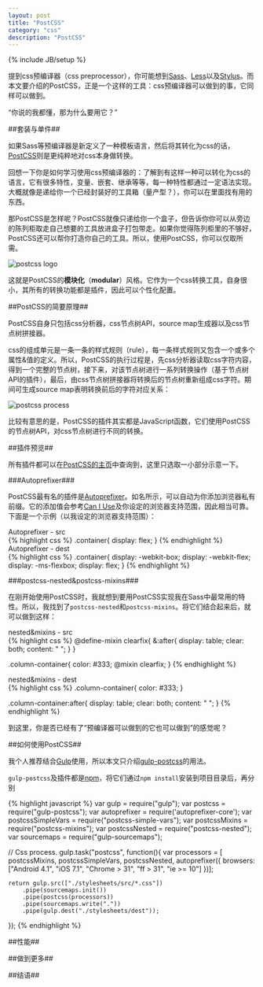 ```yaml
---
layout: post
title: "PostCSS"
category: "css"
description: "PostCSS"
---
```

{% include JB/setup %}

提到css预编译器（css preprocessor），你可能想到[Sass][]、[Less][]以及[Stylus][]。而本文要介绍的PostCSS，正是一个这样的工具：css预编译器可以做到的事，它同样可以做到。

“你说的我都懂，那为什么要用它？”

##套装与单件##

如果Sass等预编译器是新定义了一种模板语言，然后将其转化为css的话，[PostCSS][]则是更纯粹地对css本身做转换。

回想一下你是如何学习使用css预编译器的：了解到有这样一种可以转化为css的语言，它有很多特性，变量、嵌套、继承等等，每一种特性都通过一定语法实现。大概就像是递给你一个已经封装好的工具箱（量产型？），你可以在里面找有用的东西。

那PostCSS是怎样呢？PostCSS就像只递给你一个盒子，但告诉你你可以从旁边的陈列柜取走自己想要的工具放进盒子打包带走。如果你觉得陈列柜里的不够好，PostCSS还可以帮你打造你自己的工具。所以，使用PostCSS，你可以仅取所需。

![postcss logo][img_postcss_logo]

这就是PostCSS的**模块化**（**modular**）风格。它作为一个css转换工具，自身很小，其所有的转换功能都是插件，因此可以个性化配置。

##PostCSS的简要原理##

PostCSS自身只包括css分析器，css节点树API，source map生成器以及css节点树拼接器。

css的组成单元是一条一条的样式规则（rule），每一条样式规则又包含一个或多个属性&值的定义。所以，PostCSS的执行过程是，先css分析器读取css字符内容，得到一个完整的节点树，接下来，对该节点树进行一系列转换操作（基于节点树API的插件），最后，由css节点树拼接器将转换后的节点树重新组成css字符。期间可生成source map表明转换前后的字符对应关系：

![postcss process][img_postcss_process]

比较有意思的是，PostCSS的插件其实都是JavaScript函数，它们使用PostCSS的节点树API，对css节点树进行不同的转换。

##插件预览##

所有插件都可以在[PostCSS的主页][]中查询到，这里只选取一小部分示意一下。

###Autoprefixer###

PostCSS最有名的插件是[Autoprefixer][]。如名所示，可以自动为你添加浏览器私有前缀。它的添加值会参考[Can I Use][]及你设定的浏览器支持范围，因此相当可靠。下面是一个示例（以我设定的浏览器支持范围）：

<div class="code_before_note">Autoprefixer - src</div>
{% highlight css %}
.container{
    display: flex;
}
{% endhighlight %}

<div class="code_before_note">Autoprefixer - dest</div>
{% highlight css %}
.container{
    display: -webkit-box;
    display: -webkit-flex;
    display: -ms-flexbox;
    display: flex;
}
{% endhighlight %}

###postcss-nested&postcss-mixins###

在刚开始使用PostCSS时，我就想到要用PostCSS实现我在Sass中最常用的特性。所以，我找到了`postcss-nested`和`postcss-mixins`。将它们结合起来后，就可以做到这样：

<div class="code_before_note">nested&mixins - src</div>
{% highlight css %}
@define-mixin clearfix{
    &:after{
        display: table;
        clear: both;
        content: " ";
    }
}

.column-container{
    color: #333;
    @mixin clearfix;
}
{% endhighlight %}

<div class="code_before_note">nested&mixins - dest</div>
{% highlight css %}
.column-container{
    color: #333;
}

.column-container:after{
    display: table;
    clear: both;
    content: " ";
}
{% endhighlight %}

到这里，你是否已经有了“预编译器可以做到的它也可以做到”的感觉呢？

##如何使用PostCSS##

我个人推荐结合[Gulp][]使用，所以本文只介绍[gulp-postcss][]的用法。

`gulp-postcss`及插件都是[npm][]，将它们通过`npm install`安装到项目目录后，再分别

{% highlight javascript %}
var gulp = require("gulp");
var postcss = require("gulp-postcss");
var autoprefixer = require('autoprefixer-core');
var postcssSimpleVars = require("postcss-simple-vars");
var postcssMixins = require("postcss-mixins");
var postcssNested = require("postcss-nested");
var sourcemaps = require("gulp-sourcemaps");

// Css process.
gulp.task("postcss", function(){
    var processors = [
        postcssMixins,
        postcssSimpleVars,
        postcssNested,
        autoprefixer({
            browsers: ["Android 4.1", "iOS 7.1", "Chrome > 31", "ff > 31", "ie >= 10"]
        })];

    return gulp.src(["./stylesheets/src/*.css"])
        .pipe(sourcemaps.init())
        .pipe(postcss(processors))
        .pipe(sourcemaps.write("."))
        .pipe(gulp.dest("./stylesheets/dest"));
});
{% endhighlight %}

##性能##

##做到更多##

##结语##


[img_postcss_logo]: {{POSTS_IMG_PATH}}/201505/postcss_logo.png "Philosopher’s stone, logo of PostCSS"
[img_postcss_process]: {{POSTS_IMG_PATH}}/201505/postcss_process.png "postcss process"

[Sass]: http://sass-lang.com/  "Sass: Syntactically Awesome Style Sheets"
[Less]: http://lesscss.org/ "Less.js"
[Stylus]: http://learnboost.github.io/stylus/ "Stylus — expressive, robust, feature-rich CSS preprocessor"
[PostCSS]: https://github.com/postcss/postcss "PostCSS"
[Autoprefixer]: https://github.com/postcss/autoprefixer "Autoprefixer"
[Can I Use]: http://caniuse.com/ "Can I use... Support tables for HTML5, CSS3, etc"
[PostCSS的主页]: https://github.com/postcss/postcss#plugins "PostCSS Plugins"
[Gulp]: http://gulpjs.com/ "gulp.js - the streaming build system"
[gulp-postcss]: https://github.com/postcss/gulp-postcss "gulp-postcss"
[npm]: https://www.npmjs.com/ "npm"

